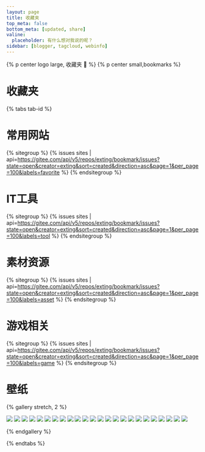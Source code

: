 ```yaml
---
layout: page
title: 收藏夹
top_meta: false
bottom_meta: [updated, share]
valine:
  placeholder: 有什么想对我说的呢？
sidebar: [blogger, tagcloud, webinfo]
---
```



{% p center logo large, 收藏夹 📘 %}
{% p center small,bookmarks %}

# 收藏夹

{% tabs tab-id %}

<!-- tab 常用网站 🌐 -->

# 常用网站

{% sitegroup %}
{% issues sites | api=https://gitee.com/api/v5/repos/exting/bookmark/issues?state=open&creator=exting&sort=created&direction=asc&page=1&per_page=100&labels=favorite %}
{% endsitegroup %}

<!-- endtab -->

<!-- tab IT工具 🔧 -->

# IT工具

{% sitegroup %}
{% issues sites | api=https://gitee.com/api/v5/repos/exting/bookmark/issues?state=open&creator=exting&sort=created&direction=asc&page=1&per_page=100&labels=tool %}
{% endsitegroup %}

<!-- endtab -->

<!-- tab 素材资源 📦 -->

# 素材资源

{% sitegroup %}
{% issues sites | api=https://gitee.com/api/v5/repos/exting/bookmark/issues?state=open&creator=exting&sort=created&direction=asc&page=1&per_page=100&labels=asset %}
{% endsitegroup %}

<!-- endtab -->

<!-- tab 游戏相关 👾 -->

# 游戏相关

{% sitegroup %}
{% issues sites | api=https://gitee.com/api/v5/repos/exting/bookmark/issues?state=open&creator=exting&sort=created&direction=asc&page=1&per_page=100&labels=game %}
{% endsitegroup %}


<!-- endtab -->

<!-- tab 壁纸 🌄 -->

# 壁纸

{% gallery stretch, 2 %}

![](https://es-blogimg.oss-cn-hangzhou.aliyuncs.com/img/covers/cover-10.webp?x-oss-process=style/WebSiteCover)
![](https://es-blogimg.oss-cn-hangzhou.aliyuncs.com/img/covers/cover-11.webp?x-oss-process=style/WebSiteCover)
![](https://es-blogimg.oss-cn-hangzhou.aliyuncs.com/img/covers/cover-12.webp?x-oss-process=style/WebSiteCover)
![](https://es-blogimg.oss-cn-hangzhou.aliyuncs.com/img/covers/cover-13.webp?x-oss-process=style/WebSiteCover)
![](https://es-blogimg.oss-cn-hangzhou.aliyuncs.com/img/covers/cover-14.webp?x-oss-process=style/WebSiteCover)
![](https://es-blogimg.oss-cn-hangzhou.aliyuncs.com/img/covers/cover-15.webp?x-oss-process=style/WebSiteCover)
![](https://es-blogimg.oss-cn-hangzhou.aliyuncs.com/img/covers/cover-16.webp?x-oss-process=style/WebSiteCover)
![](https://es-blogimg.oss-cn-hangzhou.aliyuncs.com/img/covers/cover-17.webp?x-oss-process=style/WebSiteCover)
![](https://es-blogimg.oss-cn-hangzhou.aliyuncs.com/img/covers/cover-18.webp?x-oss-process=style/WebSiteCover)
![](https://es-blogimg.oss-cn-hangzhou.aliyuncs.com/img/covers/cover-19.webp?x-oss-process=style/WebSiteCover)
![](https://es-blogimg.oss-cn-hangzhou.aliyuncs.com/img/covers/cover-20.webp?x-oss-process=style/WebSiteCover)
![](https://es-blogimg.oss-cn-hangzhou.aliyuncs.com/img/covers/cover-21.webp?x-oss-process=style/WebSiteCover)
![](https://es-blogimg.oss-cn-hangzhou.aliyuncs.com/img/covers/cover-22.webp?x-oss-process=style/WebSiteCover)
![](https://es-blogimg.oss-cn-hangzhou.aliyuncs.com/img/covers/cover-24.webp?x-oss-process=style/WebSiteCover)
![](https://es-blogimg.oss-cn-hangzhou.aliyuncs.com/img/covers/cover-23.webp?x-oss-process=style/WebSiteCover)
![](https://es-blogimg.oss-cn-hangzhou.aliyuncs.com/img/covers/cover-01.jpg?x-oss-process=style/WebSiteCover)
![](https://es-blogimg.oss-cn-hangzhou.aliyuncs.com/img/covers/cover-02.jpg?x-oss-process=style/WebSiteCover)
![](https://es-blogimg.oss-cn-hangzhou.aliyuncs.com/img/covers/cover-03.png?x-oss-process=style/WebSiteCover)
![](https://es-blogimg.oss-cn-hangzhou.aliyuncs.com/img/covers/cover-04.jpg?x-oss-process=style/WebSiteCover)
![](https://es-blogimg.oss-cn-hangzhou.aliyuncs.com/img/covers/cover-05.jpg?x-oss-process=style/WebSiteCover)
![](https://es-blogimg.oss-cn-hangzhou.aliyuncs.com/img/covers/cover-06.png?x-oss-process=style/WebSiteCover)
![](https://es-blogimg.oss-cn-hangzhou.aliyuncs.com/img/covers/cover-07.jpg?x-oss-process=style/WebSiteCover)
![](https://es-blogimg.oss-cn-hangzhou.aliyuncs.com/img/covers/cover-08.jpg?x-oss-process=style/WebSiteCover)
![](https://es-blogimg.oss-cn-hangzhou.aliyuncs.com/img/covers/cover-09.jpg?x-oss-process=style/WebSiteCover)

{% endgallery %}

<!-- endtab -->

{% endtabs %}
